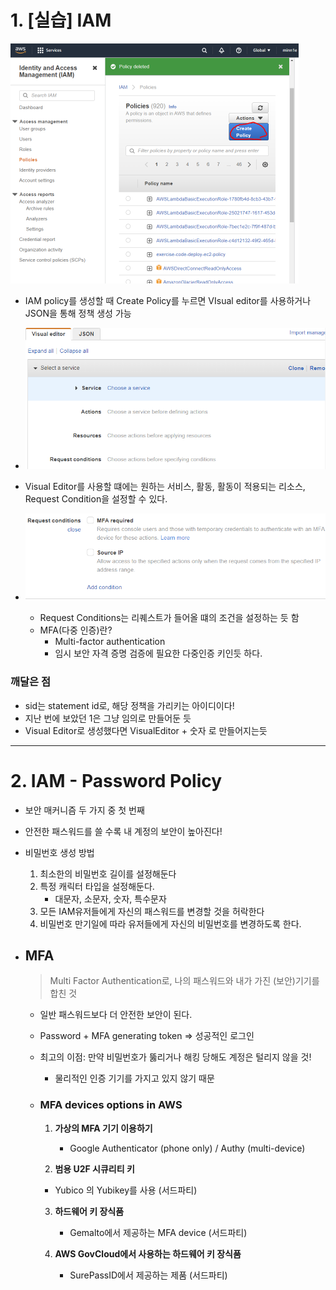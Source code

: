 # 1. [실습] IAM 

<img src="IAM_0110.assets/image-20220110164233461.png" alt="image-20220110164233461" style="zoom:50%;" />

- IAM policy를 생성할 때 Create Policy를 누르면  VIsual editor를 사용하거나 JSON을 통해 정책 생성 가능
- <img src="IAM_0110.assets/image-20220110164337036.png" alt="image-20220110164337036" style="zoom:67%;" />

- Visual Editor를 사용할 떄에는 원하는 서비스, 활동, 활동이 적용되는 리소스, Request Condition을 설정할 수 있다.
- ![image-20220110164821666](IAM_0110.assets/image-20220110164821666.png)
  - Request Conditions는 리퀘스트가 들어올 떄의 조건을 설정하는 듯 함
  - MFA(다중 인증)란?
    - Multi-factor authentication
    - 임시 보안 자격 증명 검증에 필요한 다중인증 키인듯 하다.





### 깨달은 점

- sid는 statement id로, 해당 정책을 가리키는 아이디이다!
- 지난 번에 보았던 1은 그냥 임의로 만들어둔 듯
- Visual Editor로 생성했다면 VisualEditor + 숫자 로 만들어지는듯



-------------

# 2. IAM - Password Policy

- 보안 매커니즘 두 가지 중 첫 번째

- 안전한 패스워드를 쓸 수록 내 계정의 보안이 높아진다!

- 비밀번호 생성 방법

  1. 최소한의 비밀번호 길이를 설정해둔다
  2. 특정 캐릭터 타입을 설정해둔다.
     - 대문자, 소문자, 숫자, 특수문자
  3. 모든 IAM유저들에게 자신의 패스워드를 변경할 것을 허락한다
  4. 비밀번호 만기일에 따라 유저들에게 자신의 비밀번호를 변경하도록 한다.

- ## MFA

  > Multi Factor Authentication로, 나의 패스워드와 내가 가진 (보안)기기를 합친 것

  - 일반 패스워드보다 더 안전한 보안이 된다.

  - Password + MFA generating token  => 성공적인 로그인

  - 최고의 이점: 만약 비밀번호가 뚫리거나 해킹 당해도 계정은 털리지 않을 것!

    - 물리적인 인증 기기를 가지고 있지 않기 때문

  - ### MFA devices options in AWS

    1. **가상의 MFA 기기 이용하기**
       - Google Authenticator (phone only) / Authy (multi-device)

    2. **범용 U2F 시큐리티 키**

    - Yubico 의 Yubikey를 사용 (서드파티)

    3. **하드웨어 키 장식품**
       - Gemalto에서 제공하는 MFA device (서드파티)

    4. **AWS GovCloud에서 사용하는 하드웨어 키 장식품**
       - SurePassID에서 제공하는 제품 (서드파티)